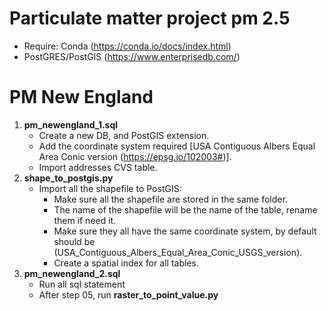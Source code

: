 # Particulate matter project pm 2.5
  - Require: Conda (https://conda.io/docs/index.html)
  - PostGRES/PostGIS (https://www.enterprisedb.com/)

# PM New England
1. **pm_newengland_1.sql**
	- Create a new DB, and PostGIS extension.
	- Add the coordinate system required [USA Contiguous Albers Equal Area Conic version (https://epsg.io/102003#)].
	- Import addresses CVS table.
2. **shape_to_postgis.py**
	- Import all the shapefile to PostGIS:
		- Make sure all the shapefile are stored in the same folder.
		- The name of the shapefile will be the name of the table, rename them if need it.
		- Make sure they all have the same coordinate system, by default should be (USA_Contiguous_Albers_Equal_Area_Conic_USGS_version).
		- Create a spatial index for all tables.
3. **pm_newengland_2.sql**
	- Run all sql statement
	- After step 05, run **raster_to_point_value.py**




